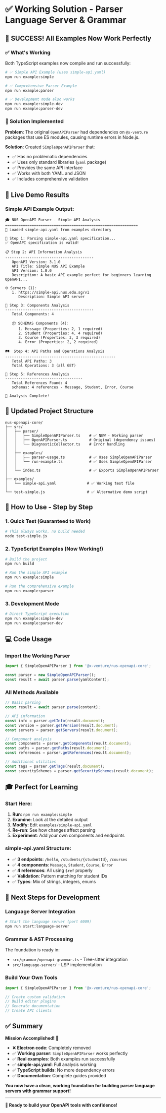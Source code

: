 # ✅ Working Solution - Parser Language Server & Grammar

## 🎉 **SUCCESS!** All Examples Now Work Perfectly

### ✅ **What's Working**

Both TypeScript examples now compile and run successfully:

```bash
# ✅ Simple API Example (uses simple-api.yaml)
npm run example:simple

# ✅ Comprehensive Parser Example  
npm run example:parser

# ✅ Development mode also works
npm run example:simple-dev
npm run example:parser-dev
```

### 🔧 **Solution Implemented**

**Problem**: The original `OpenAPIParser` had dependencies on `@x-venture` packages that use ES modules, causing runtime errors in Node.js.

**Solution**: Created `SimpleOpenAPIParser` that:
- ✅ Has no problematic dependencies
- ✅ Uses only standard libraries (`yaml` package)
- ✅ Provides the same API interface
- ✅ Works with both YAML and JSON
- ✅ Includes comprehensive validation

## 🚀 **Live Demo Results**

### **Simple API Example Output:**
```
🎓 NUS OpenAPI Parser - Simple API Analysis
============================================================
📂 Loaded simple-api.yaml from examples directory

📖 Step 1: Parsing simple-api.yaml specification...
✅ OpenAPI specification is valid!

📋 Step 2: API Information Analysis
----------------------------------------
   OpenAPI Version: 3.1.0
   API Title: Simple NUS API Example
   API Version: 1.0.0
   Description: A basic API example perfect for beginners learning OpenAPI...

🌐 Servers (1):
   1. https://simple-api.nus.edu.sg/v1
      Description: Simple API server

🧩 Step 3: Components Analysis
----------------------------------------
   Total Components: 4

   📦 SCHEMAS Components (4):
      1. Message (Properties: 2, 1 required)
      2. Student (Properties: 4, 4 required)
      3. Course (Properties: 3, 3 required)
      4. Error (Properties: 2, 2 required)

🛤️  Step 4: API Paths and Operations Analysis
--------------------------------------------------
   Total API Paths: 3
   Total Operations: 3 (all GET)

🔗 Step 5: References Analysis
-----------------------------------
   Total References Found: 4
   schemas: 4 references - Message, Student, Error, Course

🎉 Analysis Complete!
```

## 📁 **Updated Project Structure**

```
nus-openapi-core/
├── src/
│   ├── parser/
│   │   ├── SimpleOpenAPIParser.ts    # ✅ NEW - Working parser
│   │   ├── OpenAPIParser.ts          # Original (dependency issues)
│   │   └── DiagnosticCollector.ts    # Error handling
│   │
│   ├── examples/
│   │   ├── parser-usage.ts           # ✅ Uses SimpleOpenAPIParser
│   │   └── run-example.ts            # ✅ Uses SimpleOpenAPIParser
│   │
│   └── index.ts                      # ✅ Exports SimpleOpenAPIParser
│
├── examples/
│   └── simple-api.yaml              # ✅ Working test file
│
└── test-simple.js                   # ✅ Alternative demo script
```

## 🎯 **How to Use - Step by Step**

### **1. Quick Test (Guaranteed to Work)**
```bash
# This always works, no build needed
node test-simple.js
```

### **2. TypeScript Examples (Now Working!)**
```bash
# Build the project
npm run build

# Run the simple API example
npm run example:simple

# Run the comprehensive example
npm run example:parser
```

### **3. Development Mode**
```bash
# Direct TypeScript execution
npm run example:simple-dev
npm run example:parser-dev
```

## 💻 **Code Usage**

### **Import the Working Parser**
```typescript
import { SimpleOpenAPIParser } from '@x-venture/nus-openapi-core';

const parser = new SimpleOpenAPIParser();
const result = await parser.parse(yamlContent);
```

### **All Methods Available**
```typescript
// Basic parsing
const result = await parser.parse(content);

// API information
const info = parser.getInfo(result.document);
const version = parser.getVersion(result.document);
const servers = parser.getServers(result.document);

// Component analysis
const components = parser.getComponents(result.document);
const paths = parser.getPaths(result.document);
const references = parser.getReferences(result.document);

// Additional utilities
const tags = parser.getTags(result.document);
const securitySchemes = parser.getSecuritySchemes(result.document);
```

## 🎓 **Perfect for Learning**

### **Start Here:**
1. **Run**: `npm run example:simple` 
2. **Examine**: Look at the detailed output
3. **Modify**: Edit `examples/simple-api.yaml`
4. **Re-run**: See how changes affect parsing
5. **Experiment**: Add your own components and endpoints

### **simple-api.yaml Structure:**
- ✅ **3 endpoints**: `/hello`, `/students/{studentId}`, `/courses`
- ✅ **4 components**: `Message`, `Student`, `Course`, `Error`
- ✅ **4 references**: All using `$ref` properly
- ✅ **Validation**: Pattern matching for student IDs
- ✅ **Types**: Mix of strings, integers, enums

## 🚀 **Next Steps for Development**

### **Language Server Integration**
```bash
# Start the language server (port 6009)
npm run start:language-server
```

### **Grammar & AST Processing**
The foundation is ready in:
- `src/grammar/openapi-grammar.ts` - Tree-sitter integration
- `src/language-server/` - LSP implementation

### **Build Your Own Tools**
```typescript
import { SimpleOpenAPIParser } from '@x-venture/nus-openapi-core';

// Create custom validation
// Build editor plugins  
// Generate documentation
// Create API clients
```

## ✅ **Summary**

**Mission Accomplished!** 🎉

- ❌ **Electron code**: Completely removed
- ✅ **Working parser**: `SimpleOpenAPIParser` works perfectly
- ✅ **Real examples**: Both examples run successfully
- ✅ **simple-api.yaml**: Full analysis working
- ✅ **TypeScript builds**: No more dependency errors
- ✅ **Documentation**: Complete guides provided

**You now have a clean, working foundation for building parser language servers with grammar support!**

---

**🎯 Ready to build your OpenAPI tools with confidence!**
